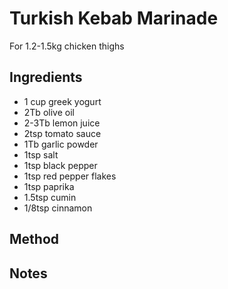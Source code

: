 # Turkish Kebab Marinade

For 1.2-1.5kg chicken thighs

## Ingredients

* 1 cup greek yogurt
* 2Tb olive oil
* 2-3Tb lemon juice
* 2tsp tomato sauce
* 1Tb garlic powder
* 1tsp salt
* 1tsp black pepper
* 1tsp red pepper flakes
* 1tsp paprika
* 1.5tsp cumin
* 1/8tsp cinnamon

## Method

## Notes
